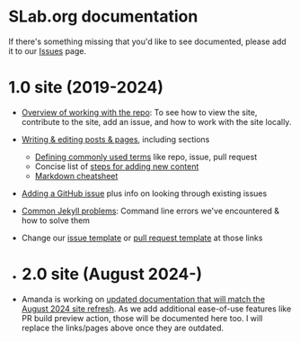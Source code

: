 # SLab.org documentation
If there's something missing that you'd like to see documented, please add it to our [Issues](https://github.com/scholarslab/scholarslab.org/issues) page.

# 1.0 site (2019-2024)
* [Overview of working with the repo](https://github.com/scholarslab/scholarslab.org/blob/master/README.md): To see how to view the site, contribute to the site, add an issue, and how to work with the site locally.
* [Writing & editing posts & pages](authoring-and-editing.md), including sections
  * [Defining commonly used terms](https://github.com/scholarslab/scholarslab.org/blob/master/docs/authoring-and-editing.md#commonly-used-terms) like repo, issue, pull request
  * Concise list of [steps for adding new content](https://github.com/scholarslab/scholarslab.org/blob/master/docs/authoring-and-editing.md#concise-set-of-steps)
  * [Markdown cheatsheet](https://github.com/scholarslab/scholarslab.org/blob/master/docs/authoring-and-editing.md#markdown--formatting)
* [Adding a GitHub issue](adding-an-issue.md) plus info on looking through existing issues
* [Common Jekyll problems](common-jekyll-problems.md): Command line errors we've encountered & how to solve them
* Change our [issue template](ISSUE_TEMPLATE.md) or [pull request template](PULL_REQUEST_TEMPLATE.md) at those links

* # 2.0 site (August 2024-)
* Amanda is working on [updated documentation that will match the August 2024 site refresh](https://github.com/scholarslab/scholarslab.org/blob/master/docs/site-2.0-documentation). As we add additional ease-of-use features like PR build preview action, those will be documented here too. I will replace the links/pages above once they are outdated.
